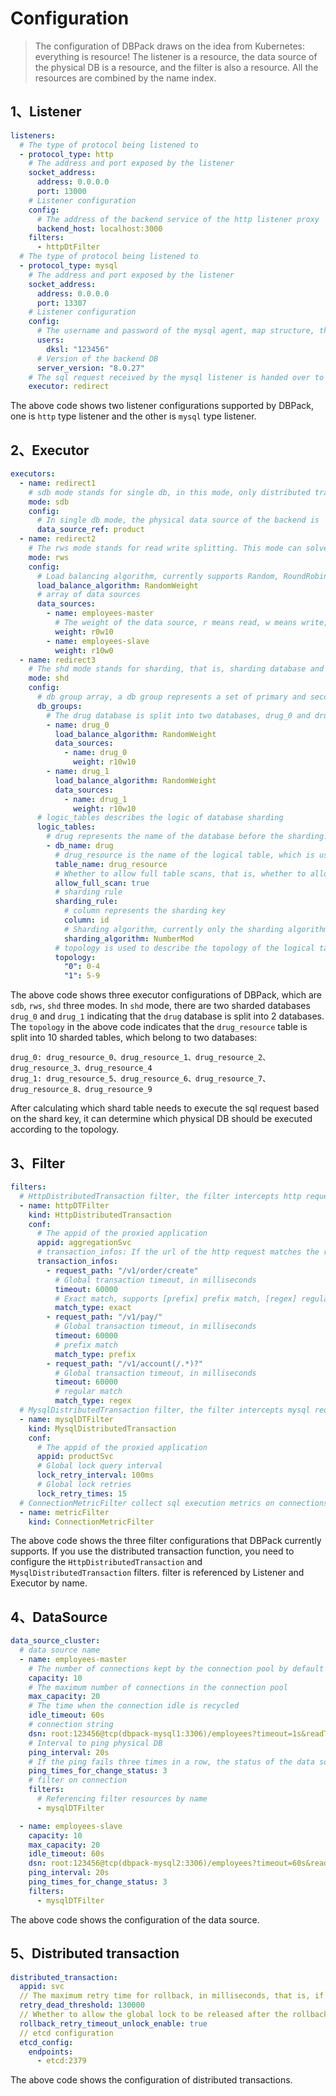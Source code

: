 # Configuration

> The configuration of DBPack draws on the idea from Kubernetes: everything is resource! The listener is a resource, the data source of the physical DB is a resource, and the filter is also a resource. All the resources are combined by the name index.

## 1、Listener

```yaml
listeners:
  # The type of protocol being listened to
  - protocol_type: http
    # The address and port exposed by the listener
    socket_address:
      address: 0.0.0.0
      port: 13000
    # Listener configuration
    config:
      # The address of the backend service of the http listener proxy
      backend_host: localhost:3000
    filters:
      - httpDtFilter
  # The type of protocol being listened to
  - protocol_type: mysql
    # The address and port exposed by the listener
    socket_address:
      address: 0.0.0.0
      port: 13307
    # Listener configuration
    config:
      # The username and password of the mysql agent, map structure, the client connecting to DBPack uses the username and password configured here
      users:
        dksl: "123456"
      # Version of the backend DB
      server_version: "8.0.27"
    # The sql request received by the mysql listener is handed over to the executor named `redirect`
    executor: redirect
```

The above code shows two listener configurations supported by DBPack, one is `http` type listener and the other is `mysql` type listener.

## 2、Executor

```yaml
executors:
  - name: redirect1
    # sdb mode stands for single db, in this mode, only distributed transaction problems can be solved
    mode: sdb
    config:
      # In single db mode, the physical data source of the backend is `product` DB
      data_source_ref: product
  - name: redirect2
    # The rws mode stands for read write splitting. This mode can solve the problem of distributed transactions and read and write splitting.
    mode: rws
    config:
      # Load balancing algorithm, currently supports Random, RoundRobin, RandomWeight algorithms, the first two algorithms will ignore the weight of the data source configuration
      load_balance_algorithm: RandomWeight
      # array of data sources
      data_sources:
        - name: employees-master
          # The weight of the data source, r means read, w means write, and the following numbers represent the weight
          weight: r0w10
        - name: employees-slave
          weight: r10w0
  - name: redirect3
    # The shd mode stands for sharding, that is, sharding database and sharding table, which can solve the problems of distributed transactions, read-write splitting, sharding database and sharding table
    mode: shd
    config:
      # db group array, a db group represents a set of primary and secondary databases of a sharded database.
      db_groups:
        # The drug database is split into two databases, drug_0 and drug_1.
        - name: drug_0
          load_balance_algorithm: RandomWeight
          data_sources:
            - name: drug_0
              weight: r10w10
        - name: drug_1
          load_balance_algorithm: RandomWeight
          data_sources:
            - name: drug_1
              weight: r10w10
      # logic_tables describes the logic of database sharding        
      logic_tables:
        # drug represents the name of the database before the sharding. After the sharding, it will be distinguished by an underscore and a number after the noun, such as drug_0, drug_1
        - db_name: drug
          # drug_resource is the name of the logical table, which is used in the user business to query, and it will be rewritten to the actual table name during actual execution
          table_name: drug_resource
          # Whether to allow full table scans, that is, whether to allow requests to be executed on all table shards
          allow_full_scan: true
          # sharding rule
          sharding_rule:
            # column represents the sharding key
            column: id
            # Sharding algorithm, currently only the sharding algorithm based on digital modulo is implemented, named NumberMod
            sharding_algorithm: NumberMod
          # topology is used to describe the topology of the logical table
          topology:
            "0": 0-4
            "1": 5-9          
```

The above code shows three executor configurations of DBPack, which are `sdb`, `rws`, `shd` three modes. In `shd` mode, there are two sharded databases `drug_0` and `drug_1` indicating that the `drug` database is split into 2 databases. The `topology` in the above code indicates that the `drug_resource` table is split into 10 sharded tables, which belong to two databases:

```
drug_0: drug_resource_0、drug_resource_1、drug_resource_2、drug_resource_3、drug_resource_4
drug_1: drug_resource_5、drug_resource_6、drug_resource_7、drug_resource_8、drug_resource_9
```

After calculating which shard table needs to execute the sql request based on the shard key, it can determine which physical DB should be executed according to the topology.

## 3、Filter

```yaml
filters:
  # HttpDistributedTransaction filter, the filter intercepts http requests and handles distributed transaction related logic.
  - name: httpDTFilter
    kind: HttpDistributedTransaction
    conf:
      # The appid of the proxied application
      appid: aggregationSvc
      # transaction_infos: If the url of the http request matches the request_path, the interceptor executes the logic of creating a global transaction and injects x-dbpack-xid into the request header.
      transaction_infos:
        - request_path: "/v1/order/create"
          # Global transaction timeout, in milliseconds
          timeout: 60000
          # Exact match, supports [prefix] prefix match, [regex] regular match, default is exact
          match_type: exact
        - request_path: "/v1/pay/"
          # Global transaction timeout, in milliseconds
          timeout: 60000
          # prefix match
          match_type: prefix
        - request_path: "/v1/account(/.*)?"
          # Global transaction timeout, in milliseconds
          timeout: 60000
          # regular match
          match_type: regex
  # MysqlDistributedTransaction filter, the filter intercepts mysql requests and handles distributed transaction related logic
  - name: mysqlDTFilter
    kind: MysqlDistributedTransaction
    conf:
      # The appid of the proxied application
      appid: productSvc
      # Global lock query interval
      lock_retry_interval: 100ms
      # Global lock retries
      lock_retry_times: 15
  # ConnectionMetricFilter collect sql execution metrics on connections
  - name: metricFilter
    kind: ConnectionMetricFilter
```

The above code shows the three filter configurations that DBPack currently supports. If you use the distributed transaction function, you need to configure the `HttpDistributedTransaction` and `MysqlDistributedTransaction` filters. filter is referenced by Listener and Executor by name.

## 4、DataSource

```yaml
data_source_cluster:
  # data source name
  - name: employees-master
    # The number of connections kept by the connection pool by default
    capacity: 10
    # The maximum number of connections in the connection pool
    max_capacity: 20
    # The time when the connection idle is recycled
    idle_timeout: 60s
    # connection string
    dsn: root:123456@tcp(dbpack-mysql1:3306)/employees?timeout=1s&readTimeout=1s&writeTimeout=1s&parseTime=true&loc=Local&charset=utf8mb4,utf8
    # Interval to ping physical DB
    ping_interval: 20s
    # If the ping fails three times in a row, the status of the data source is changed to Unknown, and the request traffic will not reach. If the ping succeeds three times in a row, the recovery status will be Running.
    ping_times_for_change_status: 3
    # filter on connection
    filters:
      # Referencing filter resources by name
      - mysqlDTFilter

  - name: employees-slave
    capacity: 10
    max_capacity: 20
    idle_timeout: 60s
    dsn: root:123456@tcp(dbpack-mysql2:3306)/employees?timeout=60s&readTimeout=60s&writeTimeout=60s&parseTime=true&loc=Local&charset=utf8mb4,utf8
    ping_interval: 20s
    ping_times_for_change_status: 3
    filters:
      - mysqlDTFilter
```

The above code shows the configuration of the data source.

## 5、Distributed transaction

```yaml
distributed_transaction:
  appid: svc
  // The maximum retry time for rollback, in milliseconds, that is, if the time specified by this setting is exceeded, the corresponding transaction branch will not be rolled back. The time can be dynamically adjusted according to the need of the business itself.
  retry_dead_threshold: 130000
  // Whether to allow the global lock to be released after the rollback timeout, if the corresponding resource data has been locked, and then modifying the data is not allowed, it is recommended to set it to true, that is, to release the global lock after the rollback timeout.
  rollback_retry_timeout_unlock_enable: true
  // etcd configuration
  etcd_config:
    endpoints:
      - etcd:2379
```

The above code shows the configuration of distributed transactions.